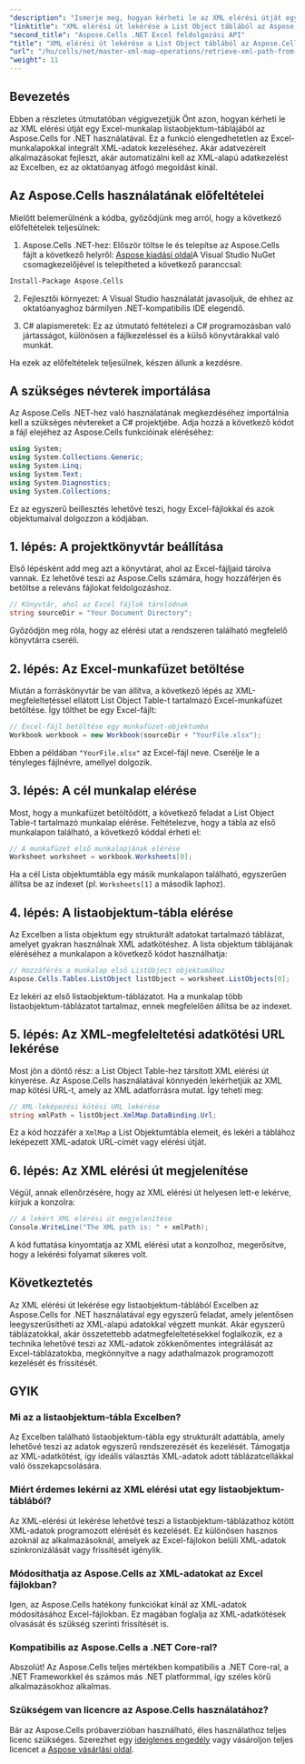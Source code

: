 ```yaml
---
"description": "Ismerje meg, hogyan kérheti le az XML elérési útját egy Excel-munkalapon található listaobjektum-táblából az Aspose.Cells for .NET használatával. Ez az átfogó útmutató minden lépést lefed."
"linktitle": "XML elérési út lekérése a List Object táblából az Aspose.Cells használatával"
"second_title": "Aspose.Cells .NET Excel feldolgozási API"
"title": "XML elérési út lekérése a List Object táblából az Aspose.Cells használatával"
"url": "/hu/cells/net/master-xml-map-operations/retrieve-xml-path-from-list-object-table/"
"weight": 11
---
```


## Bevezetés

Ebben a részletes útmutatóban végigvezetjük Önt azon, hogyan kérheti le az XML elérési útját egy Excel-munkalap listaobjektum-táblájából az Aspose.Cells for .NET használatával. Ez a funkció elengedhetetlen az Excel-munkalapokkal integrált XML-adatok kezeléséhez. Akár adatvezérelt alkalmazásokat fejleszt, akár automatizálni kell az XML-alapú adatkezelést az Excelben, ez az oktatóanyag átfogó megoldást kínál.

## Az Aspose.Cells használatának előfeltételei

Mielőtt belemerülnénk a kódba, győződjünk meg arról, hogy a következő előfeltételek teljesülnek:

1. Aspose.Cells .NET-hez: Először töltse le és telepítse az Aspose.Cells fájlt a következő helyről: [Aspose kiadási oldal](https://releases.aspose.com/cells/net/)A Visual Studio NuGet csomagkezelőjével is telepítheted a következő paranccsal:
```bash
Install-Package Aspose.Cells
```

2. Fejlesztői környezet: A Visual Studio használatát javasoljuk, de ehhez az oktatóanyaghoz bármilyen .NET-kompatibilis IDE elegendő.

3. C# alapismeretek: Ez az útmutató feltételezi a C# programozásban való jártasságot, különösen a fájlkezeléssel és a külső könyvtárakkal való munkát.

Ha ezek az előfeltételek teljesülnek, készen állunk a kezdésre.

## A szükséges névterek importálása

Az Aspose.Cells .NET-hez való használatának megkezdéséhez importálnia kell a szükséges névtereket a C# projektjébe. Adja hozzá a következő kódot a fájl elejéhez az Aspose.Cells funkcióinak eléréséhez:

```csharp
using System;
using System.Collections.Generic;
using System.Linq;
using System.Text;
using System.Diagnostics;
using System.Collections;
```

Ez az egyszerű beillesztés lehetővé teszi, hogy Excel-fájlokkal és azok objektumaival dolgozzon a kódjában.

## 1. lépés: A projektkönyvtár beállítása

Első lépésként add meg azt a könyvtárat, ahol az Excel-fájljaid tárolva vannak. Ez lehetővé teszi az Aspose.Cells számára, hogy hozzáférjen és betöltse a releváns fájlokat feldolgozáshoz.

```csharp
// Könyvtár, ahol az Excel fájlok tárolódnak
string sourceDir = "Your Document Directory";
```

Győződjön meg róla, hogy az elérési utat a rendszeren található megfelelő könyvtárra cseréli.

## 2. lépés: Az Excel-munkafüzet betöltése

Miután a forráskönyvtár be van állítva, a következő lépés az XML-megfeleltetéssel ellátott List Object Table-t tartalmazó Excel-munkafüzet betöltése. Így tölthet be egy Excel-fájlt:

```csharp
// Excel-fájl betöltése egy munkafüzet-objektumba
Workbook workbook = new Workbook(sourceDir + "YourFile.xlsx");
```

Ebben a példában `"YourFile.xlsx"` az Excel-fájl neve. Cserélje le a tényleges fájlnévre, amellyel dolgozik.

## 3. lépés: A cél munkalap elérése

Most, hogy a munkafüzet betöltődött, a következő feladat a List Object Table-t tartalmazó munkalap elérése. Feltételezve, hogy a tábla az első munkalapon található, a következő kóddal érheti el:

```csharp
// A munkafüzet első munkalapjának elérése
Worksheet worksheet = workbook.Worksheets[0];
```

Ha a cél Lista objektumtábla egy másik munkalapon található, egyszerűen állítsa be az indexet (pl. `Worksheets[1]` a második laphoz).

## 4. lépés: A listaobjektum-tábla elérése

Az Excelben a lista objektum egy strukturált adatokat tartalmazó táblázat, amelyet gyakran használnak XML adatkötéshez. A lista objektum táblájának eléréséhez a munkalapon a következő kódot használhatja:

```csharp
// Hozzáférés a munkalap első ListObject objektumához
Aspose.Cells.Tables.ListObject listObject = worksheet.ListObjects[0];
```

Ez lekéri az első listaobjektum-táblázatot. Ha a munkalap több listaobjektum-táblázatot tartalmaz, ennek megfelelően állítsa be az indexet.

## 5. lépés: Az XML-megfeleltetési adatkötési URL lekérése

Most jön a döntő rész: a List Object Table-hez társított XML elérési út kinyerése. Az Aspose.Cells használatával könnyedén lekérhetjük az XML map kötési URL-t, amely az XML adatforrásra mutat. Így teheti meg:

```csharp
// XML-leképezési kötési URL lekérése
string xmlPath = listObject.XmlMap.DataBinding.Url;
```

Ez a kód hozzáfér a `XmlMap` a List Objektumtábla elemeit, és lekéri a táblához leképezett XML-adatok URL-címét vagy elérési útját.

## 6. lépés: Az XML elérési út megjelenítése

Végül, annak ellenőrzésére, hogy az XML elérési út helyesen lett-e lekérve, kiírjuk a konzolra:

```csharp
// A lekért XML elérési út megjelenítése
Console.WriteLine("The XML path is: " + xmlPath);
```

A kód futtatása kinyomtatja az XML elérési utat a konzolhoz, megerősítve, hogy a lekérési folyamat sikeres volt.

## Következtetés

Az XML elérési út lekérése egy listaobjektum-táblából Excelben az Aspose.Cells for .NET használatával egy egyszerű feladat, amely jelentősen leegyszerűsítheti az XML-alapú adatokkal végzett munkát. Akár egyszerű táblázatokkal, akár összetettebb adatmegfeleltetésekkel foglalkozik, ez a technika lehetővé teszi az XML-adatok zökkenőmentes integrálását az Excel-táblázatokba, megkönnyítve a nagy adathalmazok programozott kezelését és frissítését.

## GYIK

### Mi az a listaobjektum-tábla Excelben?

Az Excelben található listaobjektum-tábla egy strukturált adattábla, amely lehetővé teszi az adatok egyszerű rendszerezését és kezelését. Támogatja az XML-adatkötést, így ideális választás XML-adatok adott táblázatcellákkal való összekapcsolására.

### Miért érdemes lekérni az XML elérési utat egy listaobjektum-táblából?

Az XML-elérési út lekérése lehetővé teszi a listaobjektum-táblázathoz kötött XML-adatok programozott elérését és kezelését. Ez különösen hasznos azoknál az alkalmazásoknál, amelyek az Excel-fájlokon belüli XML-adatok szinkronizálását vagy frissítését igénylik.

### Módosíthatja az Aspose.Cells az XML-adatokat az Excel fájlokban?

Igen, az Aspose.Cells hatékony funkciókat kínál az XML-adatok módosításához Excel-fájlokban. Ez magában foglalja az XML-adatkötések olvasását és szükség szerinti frissítését is.

### Kompatibilis az Aspose.Cells a .NET Core-ral?

Abszolút! Az Aspose.Cells teljes mértékben kompatibilis a .NET Core-ral, a .NET Frameworkkel és számos más .NET platformmal, így széles körű alkalmazásokhoz alkalmas.

### Szükségem van licencre az Aspose.Cells használatához?

Bár az Aspose.Cells próbaverzióban használható, éles használathoz teljes licenc szükséges. Szerezhet egy [ideiglenes engedély](https://purchase.aspose.com/temporary-license/) vagy vásároljon teljes licencet a [Aspose vásárlási oldal](https://purchase.aspose.com/buy).